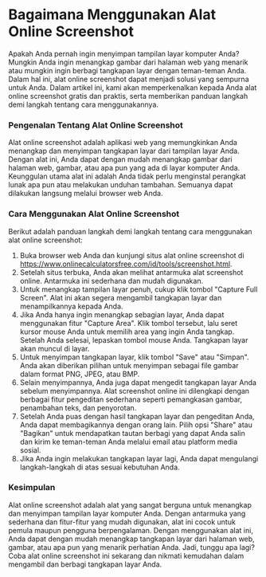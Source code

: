 Bagaimana Menggunakan Alat Online Screenshot
============================================

Apakah Anda pernah ingin menyimpan tampilan layar komputer Anda? Mungkin Anda ingin menangkap gambar dari halaman web yang menarik atau mungkin ingin berbagi tangkapan layar dengan teman-teman Anda. Dalam hal ini, alat online screenshot dapat menjadi solusi yang sempurna untuk Anda. Dalam artikel ini, kami akan memperkenalkan kepada Anda alat online screenshot gratis dan praktis, serta memberikan panduan langkah demi langkah tentang cara menggunakannya.

### Pengenalan Tentang Alat Online Screenshot

Alat online screenshot adalah aplikasi web yang memungkinkan Anda menangkap dan menyimpan tangkapan layar dari tampilan layar Anda. Dengan alat ini, Anda dapat dengan mudah menangkap gambar dari halaman web, gambar, atau apa pun yang ada di layar komputer Anda. Keunggulan utama alat ini adalah Anda tidak perlu menginstal perangkat lunak apa pun atau melakukan unduhan tambahan. Semuanya dapat dilakukan langsung melalui browser web Anda.

### Cara Menggunakan Alat Online Screenshot

Berikut adalah panduan langkah demi langkah tentang cara menggunakan alat online screenshot:

1. Buka browser web Anda dan kunjungi situs alat online screenshot di <https://www.onlinecalculatorsfree.com/id/tools/screenshot.html>.
2. Setelah situs terbuka, Anda akan melihat antarmuka alat screenshot online. Antarmuka ini sederhana dan mudah digunakan.
3. Untuk menangkap tampilan layar penuh, cukup klik tombol "Capture Full Screen". Alat ini akan segera mengambil tangkapan layar dan menampilkannya kepada Anda.
4. Jika Anda hanya ingin menangkap sebagian layar, Anda dapat menggunakan fitur "Capture Area". Klik tombol tersebut, lalu seret kursor mouse Anda untuk memilih area yang ingin Anda tangkap. Setelah Anda selesai, lepaskan tombol mouse Anda. Tangkapan layar akan muncul di layar.
5. Untuk menyimpan tangkapan layar, klik tombol "Save" atau "Simpan". Anda akan diberikan pilihan untuk menyimpan sebagai file gambar dalam format PNG, JPEG, atau BMP.
6. Selain menyimpannya, Anda juga dapat mengedit tangkapan layar Anda sebelum menyimpannya. Alat screenshot online ini dilengkapi dengan berbagai fitur pengeditan sederhana seperti pemangkasan gambar, penambahan teks, dan penyorotan.
7. Setelah Anda puas dengan hasil tangkapan layar dan pengeditan Anda, Anda dapat membagikannya dengan orang lain. Pilih opsi "Share" atau "Bagikan" untuk mendapatkan tautan berbagi yang dapat Anda salin dan kirim ke teman-teman Anda melalui email atau platform media sosial.
8. Jika Anda ingin melakukan tangkapan layar lagi, Anda dapat mengulangi langkah-langkah di atas sesuai kebutuhan Anda.

### Kesimpulan

Alat online screenshot adalah alat yang sangat berguna untuk menangkap dan menyimpan tampilan layar komputer Anda. Dengan antarmuka yang sederhana dan fitur-fitur yang mudah digunakan, alat ini cocok untuk pemula maupun pengguna berpengalaman. Dengan menggunakan alat ini, Anda dapat dengan mudah menangkap tangkapan layar dari halaman web, gambar, atau apa pun yang menarik perhatian Anda. Jadi, tunggu apa lagi? Coba alat online screenshot ini sekarang dan nikmati kemudahan dalam mengambil dan berbagi tangkapan layar Anda.